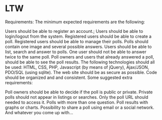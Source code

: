 LTW
===


Requirements:
The minimum expected requirements are the following:

Users should be able to register an account.;
Users should be able to login/logout from the system.
Registered users should be able to create a poll.
Registered users should be able to manage their polls.
Polls should contain one image and several possible answers.
Users should be able to list, search and answer to polls.
One user should not be able to answer twice to the same poll.
Poll owners and users that already answered a poll, should be able to see the poll results.
The following technologies should all be used: HTML, CSS, PHP, Javascript (by means of jQuery), Ajax/JSON, PDO/SQL (using sqlite).
The web site should be as secure as possible.
Code should be organized and and consistent.
Some suggested extra requirements:

Poll owners should be able to decide if the poll is public or private.
Private polls should not appear in listings or searches. Only the poll URL should needed to access it.
Polls with more than one question.
Poll results with graphs or charts.
Possibility to share a poll using email or a social network.
And whatever you come up with…


